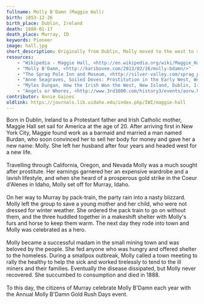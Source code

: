 ```yaml
---
fullname: Molly B'Damn (Maggie Hall)
birth: 1853-12-26
birth_place: Dublin, Ireland
death: 1888-01-17
death_place: Murray, ID
keywords: Pioneer
image: hall.jpg
short_description: Originally from Dublin, Molly moved to the west to seek her fortune among the mining camps. She worked in Murray, Idaho under the name Molly B'Damn or Molly Burdan as a prostitute. She was also a humanitarian, who cared for the townspeople during teh smallpox epidemic of 1886. Her legendary compassion led the citizens of Murray, Idaho to name an annual celebration in her honor.
resources: 
    - "Wikipedia - Maggie Hall, <http://en.wikipedia.org/wiki/Maggie_Hall>"
    - "Molly B'Damn, <http://karibovee.com/2013/02/26/molly-bdamn/>"
    - "The Sprag Pole Inn and Museum, <http://silver-valley.com/sprag_pole/>"
    - "Anne Seagraves, Soiled Doves: Prostitution in the Early West, Wesanne Publications, Hayden, Idaho, 1994."
    - "Myles Dungan, How the Irish Won the West, New Island, Dublin, Ireland, 2006."
    - "Angels or Whores, <http://www.3rd1000.com/history3/events/aorw.htm>"
contributor: Annie Gaines
oldlink: https://journals.lib.uidaho.edu/index.php/IWI/maggie-hall
---
```


Born in Dublin, Ireland to a Protestant father and Irish Catholic mother, Maggie Hall set sail for America at the age of 20. After arriving first in New York City, Maggie found work as a barmaid and married a man named Burdan, who soon convinced her to sell her body for money and gave her a new name: Molly. She left her husband after four years and headed west for a new life. <br><br> Travelling through California, Oregon, and Nevada Molly was a much sought after prostitute. Her earnings garnered her an expensive wardrobe and a lavish lifestyle, and when she heard of a prosperous gold strike in the Coeur d'Alenes in Idaho, Molly set off for Murray, Idaho. <br><br> On her way to Murray by pack-train, the party rain into a nasty blizzard. Molly left the group to save a young mother and her child, who were not dressed for winter weather. She ordered the pack train to go on without them, and the three huddled together in a makeshift shelter with Molly's furs and horse to keep them warm. The next day they rode into town and Molly was celebrated as a hero. <br><br> Molly became a successful madam in the small mining town and was beloved by the people. She fed anyone who was hungry and offered shelter to the homeless. During a smallpox outbreak, Molly called a town meeting to rally the healthy to help the sick and worked tirelessly to tend to the ill miners and their families. Eventually the disease dissipated, but Molly never recovered. She succumbed to consumption and died in 1888. <br><br> To this day, the citizens of Murray celebrate Molly B'Damn each year with the Annual Molly B'Damn Gold Rush Days event.

